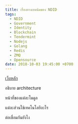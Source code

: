 ```yaml
---
title: เรื่องทางเทคนิคของ NDID
tags:
  - NDID
  - Government
  - Identity
  - Blockchain
  - Tendermint
  - Nodejs
  - Golang
  - Redis
  - ZMQ
  - Opensource
date: 2018-10-03 19:45:00 +0700
---
```


[เว็บหลัก][home]

อธิบาย architecture 

หน้าที่ของแต่ละโมดูล

แต่ละส่วนใช้เทคโนโลยีอะไร

ต่อเชื่อมกันยังไง

[home]: //ndidplatform.github.io/